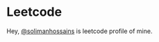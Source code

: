 # Leetcode 
Hey, [@solimanhossains](https://leetcode.com/solimanhossain/) is leetcode profile of mine.
